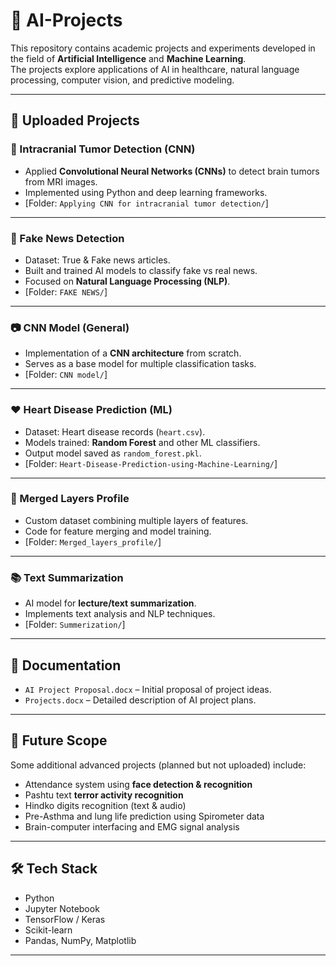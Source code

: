# 🤖 AI-Projects

This repository contains academic projects and experiments developed in the field of **Artificial Intelligence** and **Machine Learning**.  
The projects explore applications of AI in healthcare, natural language processing, computer vision, and predictive modeling.

---

## 📌 Uploaded Projects

### 🧠 Intracranial Tumor Detection (CNN)
- Applied **Convolutional Neural Networks (CNNs)** to detect brain tumors from MRI images.  
- Implemented using Python and deep learning frameworks.  
- [Folder: `Applying CNN for intracranial tumor detection/`]

---

### 📰 Fake News Detection
- Dataset: True & Fake news articles.  
- Built and trained AI models to classify fake vs real news.  
- Focused on **Natural Language Processing (NLP)**.  
- [Folder: `FAKE NEWS/`]

---

### 📷 CNN Model (General)
- Implementation of a **CNN architecture** from scratch.  
- Serves as a base model for multiple classification tasks.  
- [Folder: `CNN model/`]

---

### ❤️ Heart Disease Prediction (ML)
- Dataset: Heart disease records (`heart.csv`).  
- Models trained: **Random Forest** and other ML classifiers.  
- Output model saved as `random_forest.pkl`.  
- [Folder: `Heart-Disease-Prediction-using-Machine-Learning/`]

---

### 🔬 Merged Layers Profile
- Custom dataset combining multiple layers of features.  
- Code for feature merging and model training.  
- [Folder: `Merged_layers_profile/`]

---

### 📚 Text Summarization
- AI model for **lecture/text summarization**.  
- Implements text analysis and NLP techniques.  
- [Folder: `Summerization/`]

---

## 📄 Documentation
- `AI Project Proposal.docx` – Initial proposal of project ideas.  
- `Projects.docx` – Detailed description of AI project plans.  

---

## 🚀 Future Scope
Some additional advanced projects (planned but not uploaded) include:
- Attendance system using **face detection & recognition**  
- Pashtu text **terror activity recognition**  
- Hindko digits recognition (text & audio)  
- Pre-Asthma and lung life prediction using Spirometer data  
- Brain-computer interfacing and EMG signal analysis  

---

## 🛠️ Tech Stack
- Python  
- Jupyter Notebook  
- TensorFlow / Keras  
- Scikit-learn  
- Pandas, NumPy, Matplotlib  

---
